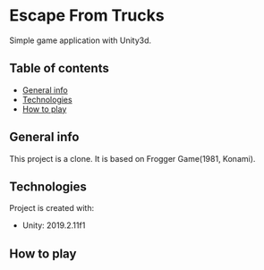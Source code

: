 # Escape From Trucks
Simple game application with Unity3d.

## Table of contents
* [General info](#general-info)
* [Technologies](#techologies)
* [How to play](#how-to-play)

## General info
This project is a clone. It is based on Frogger Game(1981, Konami).

## Technologies
Project is created with:
* Unity: 2019.2.11f1

## How to play

